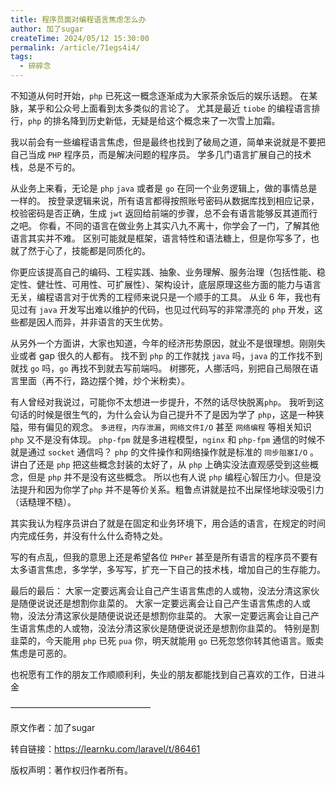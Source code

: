 ```yaml
---
title: 程序员面对编程语言焦虑怎么办
author: 加了sugar
createTime: 2024/05/12 15:30:00
permalink: /article/71egs4i4/
tags:
  - 碎碎念
---
```


不知道从何时开始，`php` 已死这一概念逐渐成为大家茶余饭后的娱乐话题。
在某脉，某乎和公众号上面看到太多类似的言论了。
尤其是最近 `tiobe` 的编程语言排行，`php` 的排名降到历史新低，无疑是给这个概念来了一次雪上加霜。

我以前会有一些编程语言焦虑，但是最终也找到了破局之道，简单来说就是不要把自己当成 `PHP` 程序员，而是解决问题的程序员。
学多几门语言扩展自己的技术栈，总是不亏的。

从业务上来看，无论是 `php` `java` 或者是 `go` 在同一个业务逻辑上，做的事情总是一样的。
按登录逻辑来说，所有语言都得按照账号密码从数据库找到相应记录，校验密码是否正确，生成 `jwt` 返回给前端的步骤，总不会有语言能够反其道而行之吧。
你看，不同的语言在做业务上其实八九不离十，你学会了一门，了解其他语言其实并不难。
区别可能就是框架，语言特性和语法糖上，但是你写多了，也就了然于心了，技能都是同质化的。

你更应该提高自己的编码、工程实践、抽象、业务理解、服务治理（包括性能、稳定性、健壮性、可用性、可扩展性）、架构设计，底层原理这些方面的能力与语言无关，编程语言对于优秀的工程师来说只是一个顺手的工具。
从业 6 年，我也有见过有 `java` 开发写出难以维护的代码，也见过代码写的非常漂亮的 `php` 开发，这些都是因人而异，并非语言的天生优势。

从另外一个方面讲，大家也知道，今年的经济形势原因，就业不是很理想。刚刚失业或者 gap 很久的人都有。
找不到 `php` 的工作就找 `java` 吗，`java` 的工作找不到就找 `go` 吗，`go` 再找不到就去写前端吗。
树挪死，人挪活吗，别把自己局限在语言里面（再不行，路边摆个摊，炒个米粉卖）。

有人曾经对我说过，可能你不太想进一步提升，不然的话尽快脱离`php`。
我听到这句话的时候是很生气的，为什么会认为自己提升不了是因为学了 `php`，这是一种狭隘，带有偏见的观念。
`多进程`，`内存泄漏`，`网络文件I/O` 甚至 `网络编程` 等相关知识 `php` 又不是没有体现。
`php-fpm` 就是多进程模型，`nginx` 和 `php-fpm` 通信的时候不就是通过 `socket` 通信吗？
`php` 的文件操作和网络操作就是标准的 `同步阻塞I/O` 。
讲白了还是 `php` 把这些概念封装的太好了，从 `php` 上确实没法直观感受到这些概念，但是 `php` 并不是没有这些概念。
所以也有人说 `php` 编程心智压力小。但是没法提升和因为你学了`php` 并不是等价关系。粗鲁点讲就是拉不出屎怪地球没吸引力（话糙理不糙）。

其实我认为程序员讲白了就是在固定和业务环境下，用合适的语言，在规定的时间内完成任务，并没有什么什么奇特之处。

写的有点乱，但我的意思上还是希望各位 `PHPer` 甚至是所有语言的程序员不要有太多语言焦虑，多学学，多写写，扩充一下自己的技术栈，增加自己的生存能力。

最后的最后：
大家一定要远离会让自己产生语言焦虑的人或物，没法分清这家伙是随便说说还是想割你韭菜的。
大家一定要远离会让自己产生语言焦虑的人或物，没法分清这家伙是随便说说还是想割你韭菜的。
大家一定要远离会让自己产生语言焦虑的人或物，没法分清这家伙是随便说说还是想割你韭菜的。
特别是割韭菜的，今天能用 `php` 已死 `pua` 你，明天就能用 `go` 已死忽悠你转其他语言。贩卖焦虑是可恶的。

也祝愿有工作的朋友工作顺顺利利，失业的朋友都能找到自己喜欢的工作，日进斗金

————————————————

原文作者：加了sugar

转自链接：<https://learnku.com/laravel/t/86461>

版权声明：著作权归作者所有。
